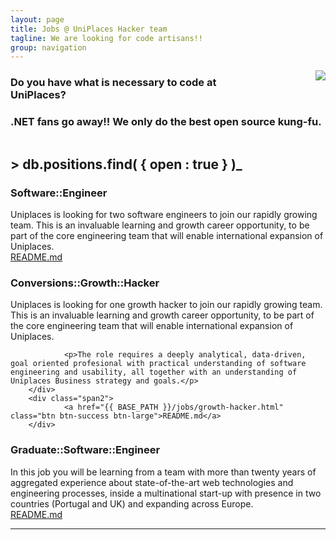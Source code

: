 ```yaml
---
layout: page
title: Jobs @ UniPlaces Hacker team
tagline: We are looking for code artisans!!
group: navigation
---
```


<img src="{{ BASE_PATH }}/static/MrTSharkpunch.gif" style="float:right;margin-left:100px" />


### Do you have what is necessary to code at UniPlaces?
### .NET fans go away!! We only do the best open source kung-fu.

<div style="clear:both"></div>

## > db.positions.find( { open : true } )<span style="text-decoration:blink">_</span>

### Software::Engineer

<div class="row">
        <div class="span10">
                Uniplaces is looking for two software engineers to join our rapidly growing team. This is an invaluable learning and growth career opportunity, to be part of the core engineering team that will enable international expansion of Uniplaces.
        </div>
        <div class="span2">
                <a href="{{ BASE_PATH }}/jobs/software-engineer.html" class="btn btn-success btn-large">README.md</a>
        </div>
</div>

### Conversions::Growth::Hacker

<div class="row">
        <div class="span10">
                <p>Uniplaces is looking for one growth hacker to join our rapidly growing team. This is an invaluable learning and growth career opportunity, to be part of the core engineering team that will enable international expansion of Uniplaces.</p>

                <p>The role requires a deeply analytical, data-driven, goal oriented profesional with practical understanding of software engineering and usability, all together with an understanding of Uniplaces Business strategy and goals.</p>
        </div>
        <div class="span2">
                <a href="{{ BASE_PATH }}/jobs/growth-hacker.html" class="btn btn-success btn-large">README.md</a>
        </div>
</div>

### Graduate::Software::Engineer

<div class="row">
        <div class="span10">
                In this job you will be learning from a team with more than twenty years of aggregated experience about state-of-the-art web technologies and engineering processes, inside a multinational start-up with presence in two countries (Portugal and UK) and expanding across Europe.
        </div>
        <div class="span2">
                <a href="{{ BASE_PATH }}/jobs/graduate-software-engineer.html" class="btn btn-success btn-large">README.md</a>
        </div>
</div>

<!--

### Backend::Software::Engineer

<div class="row">
        <div class="span10">
		Your main goal will be to collaborate in UniPlaces defining and implementing a strategy and architecture for our backend Software, while helping in all the areas of the software engineering within the company.
        </div>
        <div class="span2">
                <a href="{{ BASE_PATH }}/jobs/backend-software-engineer.html" class="btn btn-success btn-large">README.md</a>
        </div>
</div>

### JavaScript::Junior::Software::Engineer

<div class="row">
	<div class="span10">
		Your main goal will be to help in the development of our web platform. Your engineering mission will have a strong focus in JavaScript but will work on other technologies. In UniPlaces we use JavaScript for client-side and server-side using Node.js.
	</div>
	<div class="span2">
		<a href="{{ BASE_PATH }}/jobs/junior-javascript-software-engineer.html" class="btn btn-success btn-large">README.md</a>
	</div>
</div>

### JavaScript::Software::Engineer

<div class="row">
	<div class="span10">
		Your main goal will be to collaborate in UniPlaces defining and implementing a strategy and architecture in terms of JavaScript for UI and server side, while helping in all the areas of the software engineering within the company.
	</div>
	<div class="span2">
		<a href="{{ BASE_PATH }}/jobs/javascript-software-engineer.html" class="btn btn-success btn-large">README.md</a>
	</div>
</div>

### Intern::Software::Engineer

<div class="row">
	<div class="span10">
		In this job you will be learning from a team with more than twenty years of aggregated experience about state-of-the-art web technologies and engineering processes, inside a multinational start-up with presence in two countries (Portugal and UK) and expanding across Europe.
	</div>
	<div class="span2">		
		<a href="{{ BASE_PATH }}/jobs/intern-software-engineer.html" class="btn btn-success btn-large">README.md</a>
	</div>
</div>

-->

<hr />
